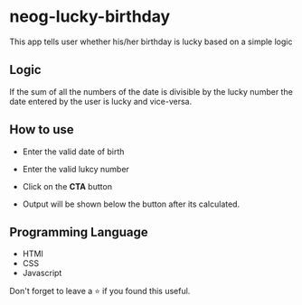 # neog-lucky-birthday

This app tells user whether his/her birthday is lucky based on a simple logic

## Logic

If the sum of all the numbers of the date is divisible by the lucky number the date entered by the user is lucky and vice-versa.

## How to use

- Enter the valid date of birth

- Enter the valid lukcy number

- Click on the **CTA** button

- Output will be shown below the button after its calculated.

## Programming Language

- HTMl
- CSS
- Javascript

Don't forget to leave a ⭐ if you found this useful.
